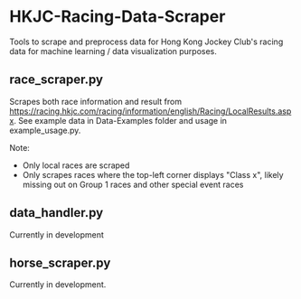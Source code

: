 # HKJC-Racing-Data-Scraper

Tools to scrape and preprocess data for Hong Kong Jockey Club's racing data for machine learning / data visualization purposes.

## race_scraper.py

Scrapes both race information and result from https://racing.hkjc.com/racing/information/english/Racing/LocalResults.aspx. See example data in Data-Examples folder and usage in example_usage.py.

Note: 
- Only local races are scraped
- Only scrapes races where the top-left corner displays "Class x", likely missing out on Group 1 races and other special event races


## data_handler.py
Currently in development

## horse_scraper.py
Currently in development.